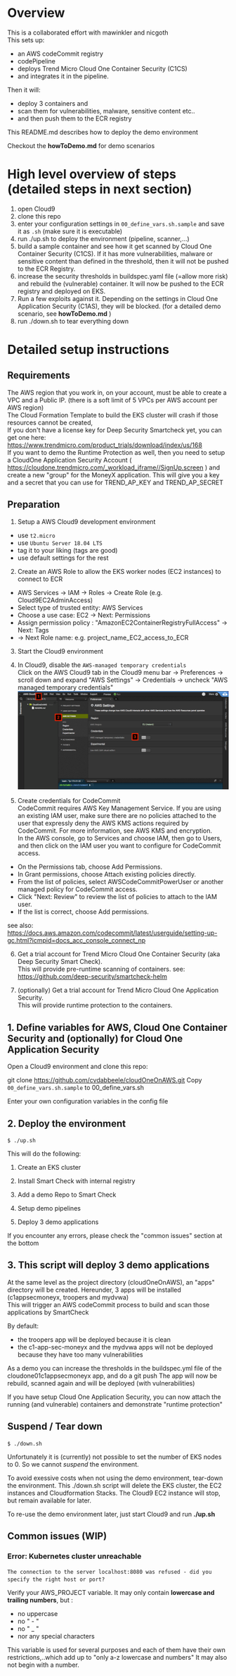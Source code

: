 # Overview
This is a collaborated effort with mawinkler and nicgoth   
This sets up:
- an AWS codeCommit registry
- codePipeline
- deploys Trend Micro Cloud One Container Security (C1CS)
- and integrates it in the pipeline.  

Then it will:
- deploy 3 containers and
- scan them for vulnerabilities, malware, sensitive content etc..
- and then push them to the ECR registry

This README.md describes how to deploy the demo environment

Checkout the **howToDemo.md** for demo scenarios

# High level overview of steps (detailed steps in next section)
1. open Cloud9
2. clone this repo
3. enter your configuration settings in `00_define_vars.sh.sample` and save it as `.sh` (make sure it is executable)
4. run ./up.sh to deploy the environment (pipeline, scanner,...)
5. build a sample container and see how it get scanned by Cloud One Container Security (C1CS).  If it has more  vulnerabilities, malware or sensitive content than defined in the threshold, then it will not be pushed to the ECR Registry.
6. increase the security thresholds in buildspec.yaml file (=allow more risk) and rebuild the (vulnerable) container.  It will now be pushed to the ECR registry and deployed on EKS.
7. Run a few exploits against it.  Depending on the settings in Cloud One Application Security (C1AS), they will be blocked.  (for a detailed demo scenario, see **howToDemo.md** )
6. run ./down.sh to tear everything down

# Detailed setup instructions

## Requirements
The AWS region that you work in, on your account, must be able to create a VPC and a Public IP. (there is a soft limit of 5 VPCs per AWS account per AWS region)  <br />
The Cloud Formation Template to build the EKS cluster will crash if those resources cannot be created, <br />
If you don't have a license key for Deep Security Smartcheck yet, you can get one here: https://www.trendmicro.com/product_trials/download/index/us/168 <br />
If you want to demo the Runtime Protection as well, then you need to setup a CloudOne Application Security Account ( https://cloudone.trendmicro.com/_workload_iframe//SignUp.screen ) and create a new "group" for the MoneyX application.  This will give you a key and a secret that you can use for TREND_AP_KEY and TREND_AP_SECRET<br />

## Preparation  
1. Setup a AWS Cloud9 development environment
  - use `t2.micro`
  - use `Ubuntu Server 18.04 LTS`
  - tag it to your liking (tags are good)
  - use default settings for the rest

2. Create an AWS Role to allow the EKS worker nodes (EC2 instances) to connect to ECR  
 - AWS Services -> IAM -> Roles -> Create Role (e.g. Cloud9EC2AdminAccess)
 - Select type of trusted entity: AWS Services
 - Choose a use case: EC2 -> Next: Permissions
 - Assign permission policy : "AmazonEC2ContainerRegistryFullAccess" -> Next: Tags
 - -> Next Role name: e.g. project_name_EC2_access_to_ECR    

3. Start the Cloud9 environment

4. In Cloud9, disable the `AWS-managed temporary credentials`  
Click on the AWS Cloud9 tab in the Cloud9 menu bar -> Preferences -> scroll down and expand "AWS Settings" -> Credentials -> uncheck "AWS managed temporary credentials"  
![](images/DisableAWSManagedTemporaryCredentials.png)

5. Create credentials for CodeCommit  
CodeCommit requires AWS Key Management Service. If you are using an existing IAM user, make sure there are no policies attached to the user that expressly deny the AWS KMS actions required by CodeCommit. For more information, see AWS KMS and encryption. <br />
In the AWS console, go to Services and choose IAM, then go to Users, and then click on the IAM user you want to configure for CodeCommit access.<br />
- On the Permissions tab, choose Add Permissions.
- In Grant permissions, choose Attach existing policies directly.<br />
- From the list of policies, select AWSCodeCommitPowerUser or another managed policy for CodeCommit access.<br />
- Click "Next: Review" to review the list of policies to attach to the IAM user.<br />
- If the list is correct, choose Add permissions.

see also:
https://docs.aws.amazon.com/codecommit/latest/userguide/setting-up-gc.html?icmpid=docs_acc_console_connect_np

6. Get a trial account for Trend Micro Cloud One Container Security (aka Deep Security Smart Check).  
This will provide pre-runtime scanning of containers.
see: https://github.com/deep-security/smartcheck-helm

7. (optionally) Get a trial account for Trend Micro Cloud One Application Security.  
This will provide runtime protection to the containers.

## 1. Define variables for AWS, Cloud One Container Security and (optionally) for Cloud One Application Security
Open a Cloud9 environment and clone this repo:

git clone https://github.com/cvdabbeele/cloudOneOnAWS.git
Copy `00_define_vars.sh.sample` to 00_define_vars.sh

Enter your own configuration variables in the config file


## 2. Deploy the environment

```
$ ./up.sh
```
This will do the following:

1. Create an EKS cluster

2. Install Smart Check with internal registry

3. Add a demo Repo to Smart Check

4. Setup demo pipelines

5. Deploy 3 demo applications

If you encounter any errors, please check the "common issues" section at the bottom

## 3. This script will deploy 3 demo applications

At the same level as the project directory (cloudOneOnAWS), an "apps" directory will be created.
Hereunder, 3 apps will be installed (c1appsecmoneyx, troopers and mydvwa) <br />
This will trigger an AWS codeCommit process to build and scan those applications by SmartCheck

By default:
- the troopers app will be deployed because it is clean
- the c1-app-sec-moneyx and the mydvwa apps will not be deployed because they have too many vulnerabilities

As a demo you can increase the thresholds in the buildspec.yml file of the cloudone01c1appsecmoneyx app, and do a git push
The app will now be rebuild, scanned again and will be deployed (with vulnerabilities)

If you have setup Cloud One Application Security, you can now attach the running (and vulnerable) containers and demonstrate "runtime protection"


## Suspend / Tear down
```
$ ./down.sh
```
Unfortunately it is (currently) not possible to set the number of EKS nodes to 0.  So we cannot *suspend* the environment.

To avoid exessive costs when not using the demo environment, tear-down the environment.  This ./down.sh script will delete the EKS cluster, the EC2 instances and Cloudformation Stacks.  The Cloud9 EC2 instance will stop, but remain available for later.

To re-use the demo environment later, just start Cloud9 and run **./up.sh**

## Common issues (WIP)
### Error: Kubernetes cluster unreachable
`The connection to the server localhost:8080 was refused - did you specify the right host or port?`

Verify your AWS_PROJECT variable. It may only contain **lowercase and trailing numbers**, but :
- no uppercase
- no " - "
- no " _ "
- nor any special characters

This variable is used for several purposes and each of them have their own restrictions,..which add up to "only a-z lowercase and numbers"  It may also not begin with a number.
